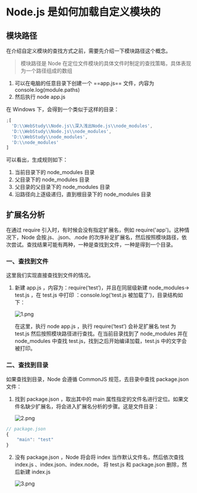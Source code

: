 # Node.js 是如何加载自定义模块的

## 模块路径

在介绍自定义模块的查找方式之前，需要先介绍一下模块路径这个概念。

> 模块路径是 Node 在定位文件模块的具体文件时制定的查找策略，具体表现为一个路径组成的数组

1.  可以在电脑的任意目录下创建一个 ==app.js== 文件，内容为 console.log(module.paths)
2.  然后执行 node app.js

在 Windows 下，会得到一个类似于这样的目录：

```javascript
;[
  'D:\\WebStudy\\Node.js\\深入浅出Node.js\\node_modules',
  'D:\\WebStudy\\Node.js\\node_modules',
  'D:\\WebStudy\\node_modules',
  'D:\\node_modules'
]
```

可以看出，生成规则如下：

1. 当前目录下的 node_modules 目录
2. 父目录下的 node_modules 目录
3. 父目录的父目录下的 node_modules 目录
4. 沿路径向上逐级递归，直到根目录下的 node_modules 目录

## 扩展名分析

在通过 require 引入时，有时候会没有指定扩展名，例如 require('app')。这种情况下，Node 会按.js、.json、.node 的次序补足扩展名，然后按照模块路径，依次尝试。查找结果可能有两种，一种是查找到文件，一种是得到一个目录。

### 一、查找到文件

这里我们实现直接查找到文件的情况。

1.  新建 app.js ，内容为：require(‘test’)，并且在同层级新建 node_modules-> test.js ，在 test.js 中打印 ：console.log('test.js 被加载了')，目录结构如下：

    ![1.png](/node-custom-module/1.png)

    在这里，执行 node app.js ，执行 require(‘test’) 会补足扩展名 test 为 test.js 然后按照模块路径进行查找。在当前目录找到了 node_modules 并在 node_modules 中查找 test.js，找到之后开始编译加载，test.js 中的文字会被打印。

### 二、查找到目录

如果查找到目录，Node 会遵循 CommonJS 规范，去目录中查找 package.json 文件：

1. 找到 package.json ，取出其中的 main 属性指定的文件名进行定位。如果文件名缺少扩展名，将会进入扩展名分析的步骤。这是文件目录：

   ![2.png](/node-custom-module/2.png)

```javascript
// package.json
{
    "main": "test"
}
```

2. 没有 package.json ，Node 将会将 index 当作默认文件名，然后依次查找 index.js 、index.json、index.node。
   将 test.js 和 package.json 删除，然后新建 index.js

   ![3.png](/node-custom-module/3.png)
